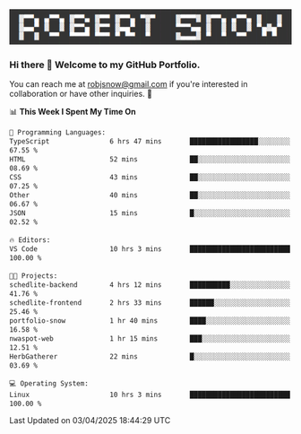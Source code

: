 <img alt="myname" src="assets/name.png" />

### Hi there 👋 Welcome to my GitHub Portfolio.
You can reach me at robjsnow@gmail.com if you're interested in collaboration or have other inquiries.  :briefcase:



<!--START_SECTION:waka-->
📊 **This Week I Spent My Time On** 

```text
💬 Programming Languages: 
TypeScript               6 hrs 47 mins       █████████████████░░░░░░░░   67.55 % 
HTML                     52 mins             ██░░░░░░░░░░░░░░░░░░░░░░░   08.69 % 
CSS                      43 mins             ██░░░░░░░░░░░░░░░░░░░░░░░   07.25 % 
Other                    40 mins             ██░░░░░░░░░░░░░░░░░░░░░░░   06.67 % 
JSON                     15 mins             █░░░░░░░░░░░░░░░░░░░░░░░░   02.52 % 

🔥 Editors: 
VS Code                  10 hrs 3 mins       █████████████████████████   100.00 % 

🐱‍💻 Projects: 
schedlite-backend        4 hrs 12 mins       ██████████░░░░░░░░░░░░░░░   41.76 % 
schedlite-frontend       2 hrs 33 mins       ██████░░░░░░░░░░░░░░░░░░░   25.46 % 
portfolio-snow           1 hr 40 mins        ████░░░░░░░░░░░░░░░░░░░░░   16.58 % 
nwaspot-web              1 hr 15 mins        ███░░░░░░░░░░░░░░░░░░░░░░   12.51 % 
HerbGatherer             22 mins             █░░░░░░░░░░░░░░░░░░░░░░░░   03.69 % 

💻 Operating System: 
Linux                    10 hrs 3 mins       █████████████████████████   100.00 % 
```


 Last Updated on 03/04/2025 18:44:29 UTC
<!--END_SECTION:waka-->

<!--
**robjsnow/robjsnow** is a ✨ _special_ ✨ repository because its `README.md` (this file) appears on your GitHub profile.

Here are some ideas to get you started:

- 🔭 I’m currently working on ...
- 🌱 I’m currently learning ...
- 👯 I’m looking to collaborate on ...
- 🤔 I’m looking for help with ...
- 💬 Ask me about ...
- 📫 How to reach me: ...
- 😄 Pronouns: ...
- ⚡ Fun fact: ...
-->

